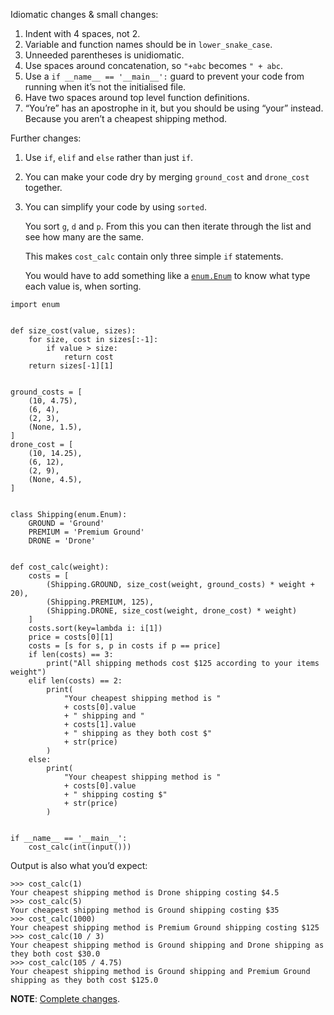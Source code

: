Idiomatic changes & small changes:

1. Indent with 4 spaces, not 2.
1. Variable and function names should be in `lower_snake_case`.
1. Unneeded parentheses is unidiomatic.
1. Use spaces around concatenation, so `"+abc` becomes `" + abc`.
1. Use a `if __name__ == '__main__':` guard to prevent your code from running when it’s not the initialised file.
1. Have two spaces around top level function definitions.
1. “You’re” has an apostrophe in it, but you should be using “your” instead. Because you aren’t a cheapest shipping method.

Further changes:

1.  Use `if`, `elif` and `else` rather than just `if`.
1.  You can make your code dry by merging `ground_cost` and `drone_cost` together.

1. You can simplify your code by using `sorted`.

   You sort `g`, `d` and `p`. From this you can then iterate through the list and see how many are the same.

   This makes `cost_calc` contain only three simple `if` statements.

   You would have to add something like a [`enum.Enum`](https://docs.python.org/3/library/enum.html#enum.Enum) to know what type each value is, when sorting.

```
import enum


def size_cost(value, sizes):
    for size, cost in sizes[:-1]:
        if value > size:
            return cost
    return sizes[-1][1]


ground_costs = [
    (10, 4.75),
    (6, 4),
    (2, 3),
    (None, 1.5),
]
drone_cost = [
    (10, 14.25),
    (6, 12),
    (2, 9),
    (None, 4.5),
]


class Shipping(enum.Enum):
    GROUND = 'Ground'
    PREMIUM = 'Premium Ground'
    DRONE = 'Drone'


def cost_calc(weight):
    costs = [
        (Shipping.GROUND, size_cost(weight, ground_costs) * weight + 20),
        (Shipping.PREMIUM, 125),
        (Shipping.DRONE, size_cost(weight, drone_cost) * weight)
    ]
    costs.sort(key=lambda i: i[1])
    price = costs[0][1]
    costs = [s for s, p in costs if p == price]
    if len(costs) == 3:
        print("All shipping methods cost $125 according to your items weight")
    elif len(costs) == 2:
        print(
            "Your cheapest shipping method is "
            + costs[0].value
            + " shipping and "
            + costs[1].value
            + " shipping as they both cost $"
            + str(price)
        )
    else:
        print(
            "Your cheapest shipping method is "
            + costs[0].value
            + " shipping costing $"
            + str(price)
        )


if __name__ == '__main__':
    cost_calc(int(input()))
```

Output is also what you’d expect:

<!-- from se_code.final import cost_calc -->
```none
>>> cost_calc(1)
Your cheapest shipping method is Drone shipping costing $4.5
>>> cost_calc(5)
Your cheapest shipping method is Ground shipping costing $35
>>> cost_calc(1000)
Your cheapest shipping method is Premium Ground shipping costing $125
>>> cost_calc(10 / 3)
Your cheapest shipping method is Ground shipping and Drone shipping as they both cost $30.0
>>> cost_calc(105 / 4.75)
Your cheapest shipping method is Ground shipping and Premium Ground shipping as they both cost $125.0
```

**NOTE**: [Complete changes](https://github.com/Peilonrayz/Stack-Exchange-contributions/tree/master/code-review/223445).
